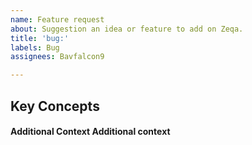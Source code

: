 ```yaml
---
name: Feature request
about: Suggestion an idea or feature to add on Zeqa.
title: 'bug:'
labels: Bug
assignees: Bavfalcon9

---
```


## Key Concepts
<!-- Put a description or bullet points of what your idea is below, describe it the best you can -->

#### Additional Context Additional context
<!-- Below here, add any other context you think is necessary to grasp your idea, like a list of concept video/images -->
